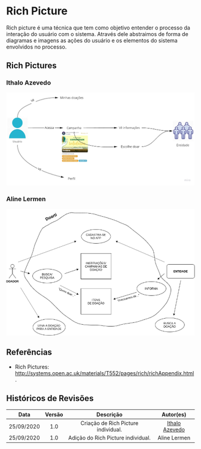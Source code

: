 # Rich Picture

Rich picture é uma técnica que tem como objetivo entender o processo da interação do usuário com o sistema. Através dele abstraimos de forma de diagramas e imagens as ações do usuário e os elementos do sistema envolvidos no processo. 

## Rich Pictures

### Ithalo Azevedo
![Ithalo Azevedo](../../assets/images/richPictures/RP_IthaloLuizDeAzevedoMendes.jpg)

### Aline Lermen
![Aline Lermen](../../assets/images/richPictures/RP_AlineHelenaLermen.png)

## Referências

- Rich Pictures: <http://systems.open.ac.uk/materials/T552/pages/rich/richAppendix.html>. 

## Históricos de Revisões
|    Data    | Versão |         Descrição         |           Autor(es)            |
| :--------: | :----: | :-----------------------: | :----------------------------: |
| 25/09/2020 |  1.0   |  Criação de Rich Picture individual. | [Ithalo Azevedo](https://github.com/ithaloazevedo) | 
| 25/09/2020 |  1.0   |  Adição do Rich Picture individual. | Aline Lermen | 


